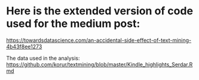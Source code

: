 # Here is the extended version of code used for the medium post: 

https://towardsdatascience.com/an-accidental-side-effect-of-text-mining-4b43f8ee1273

The data used in the analysis: https://github.com/korur/textmining/blob/master/Kindle_highlights_Serdar.Rmd

